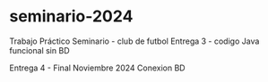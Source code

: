# seminario-2024
Trabajo Práctico  Seminario - club de futbol 
Entrega 3 - codigo Java funcional sin BD 

Entrega 4 - Final Noviembre 2024  Conexion BD
